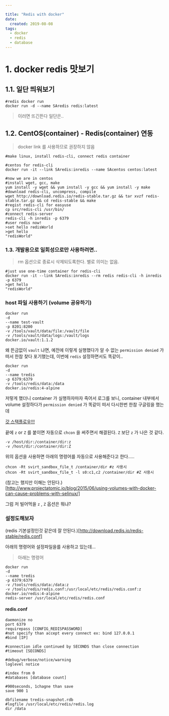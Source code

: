 ```yaml
---

title: "Redis with docker"
date:
  created: 2019-08-08
tags:
  - docker
  - redis
  - database
---
```

# 1. docker redis 맛보기
## 1.1.  일단 띄워보기

```shell
#redis docker run
docker run -d --name SAredis redis:latest
```

> 이러면 뜨긴뜬다 일단은..

## 1.2. CentOS(container) - Redis(container) 연동

> docker link 를 사용하므로 권장하지 않음

```shell
#make linux, install redis-cli, connect redis container

#centos for redis-cli
docker run -it --link SAredis:inredis --name SAcentos centos:latest

#now we are in centos
#install wget, gcc, make
yum install -y wget && yum install -y gcc && yum install -y make
#download redis-cli, uncompress, compile
wget http://download.redis.io/redis-stable.tar.gz && tar xvzf redis-stable.tar.gz && cd redis-stable && make
#regist redis-cli for easyuse
cp src/redis-cli /usr/bin/
#connect redis-server
redis-cli -h inredis -p 6379
#user redis now!
>set hello redisWorld
>get hello
"redisWorld"
```

### 1.3. 개발용으로 일회성으로만 사용하려면..

> rm 옵션으로 종료시 삭제되도록한다. 별로 의미는 없음.

```shell
#just use one-time container for redis-cli
docker run -it --link SAredis:inredis --rm redis redis-cli -h inredis -p 6379
>get hello
"redisWorld"
```

### host 파일 사용하기 (volume 공유하기)

```shell
docker run
-d
--name test-vault
-p 8201:8200
-v /tools/vault/data/file:/vault/file
-v /tools/vault/data/logs:/vault/logs
docker.io/vault:1.1.2
```
왜 뜬금없이 `vault` 냐면, 예전에 이렇게 실행했다가 알 수 없는 `permission denied` 가 떠서 한참 찾다 포기했는데,  이번에 `redis` 설정하면서도 똑같이..

```shell
docker run
-d
--name tredis
-p 6379:6379
-v /tools/redis/data:/data
docker.io/redis:4-alpine
```
저렇게 했더니 container 가 실행하자마자 죽어서 로그를 보니, container 내부에서 volume 설정하다가 `permission denied` 가 똑같이 떠서 다시한번 한참 구글링을 했는데

[갓 스택플로우!!!](https://stackoverflow.com/questions/24288616/permission-denied-on-accessing-host-directory-in-docker)

끝에 `z` or `Z` 를 붙이면 자동으로 `chcon` 을 써주면서 해결된다. `Z` 보단 `z` 가 나은 것 같다.

```shell
-v /host/dir:/container/dir:z
-v /host/dir:/container/dir:Z
```

위의 옵션을 사용하면 아래의 명령어를 자동으로 사용해준다고 한다.....

```shell
chcon -Rt svirt_sandbox_file_t /container/dir #z 사용시
chcon -Rt svirt_sandbox_file_t -l s0:c1,c2 /container/dir #Z 사용시
```

(참고는 했지만 이해는 안된다.)[http://www.projectatomic.io/blog/2015/06/using-volumes-with-docker-can-cause-problems-with-selinux/]

그럼 저 빌어먹을 `z` , `Z` 옵션은 뭐냐?

### 설정도해보자

(redis 기본설정인것 같은데 잘 안된다.)[http://download.redis.io/redis-stable/redis.conf]

아래의 명령어와 설정파일을를 사용하고 있는데...

> 아래는 명령어

```shell
docker run
-d
--name tredis
-p 6379:6379
-v /tools/redis/data:/data:z
-v /tools/redis/redis.conf:/usr/local/etc/redis/redis.conf:z
docker.io/redis:4-alpine
redis-server /usr/local/etc/redis/redis.conf
```

#### redis.conf

```shell
daemonize no
port 6379
requirepass [CONFIG_REDISPASSWORD]
#not specify than accept every connect ex: bind 127.0.0.1
#bind [IP]

#connection idle continued by SECONDS than close connection
#timeout [SECONDS]

#debug/verbose/notice/warning
loglevel notice

#index from 0
#databases [database count]

#900seconds, 1chagne than save
save 900 1

dbfilename tredis-snapshot.rdb
#logfile /usr/local/etc/redis/redis.log
dir /data
```

